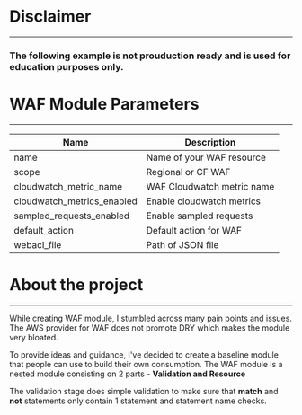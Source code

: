 # Disclaimer
***
### **The following example is not prouduction ready and is used for education purposes only.**

# WAF Module Parameters
***
| **Name**                   | **Description**             |
|----------------------------|-----------------------------|
| name                       | Name of your WAF resource   |
| scope                      | Regional or CF WAF          |
| cloudwatch_metric_name     | WAF Cloudwatch metric name  |
| cloudwatch_metrics_enabled | Enable cloudwatch metrics   |
| sampled_requests_enabled   | Enable sampled requests     |
| default_action             | Default action for WAF      | 
| webacl_file                | Path of JSON file           | 

# About the project
***
While creating WAF module, I stumbled across many pain points and issues. 
The AWS provider for WAF does not promote DRY which makes the module very bloated.

To provide ideas and guidance, I've decided to create a baseline module that people can use to build their own consumption.
The WAF module is a nested module consisting on 2 parts - **Validation and Resource**

The validation stage does simple validation to make sure that **match** and **not** statements only contain 1 statement and statement name checks.


